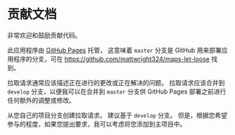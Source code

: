 贡献文档
=

非常欢迎和鼓励贡献代码。

此应用程序由 [GitHub Pages](https://docs.github.com/en/free-pro-team@latest/github/working-with-github-pages/getting-started-with-github-pages) 托管，
这意味着 `master` 分支是 GitHub 用来部署应用程序的分支，可在 https://github.com/mattwright324/maps-let-loose 找到。

拉取请求通常应该描述正在进行的更改或正在解决的问题。
拉取请求应该合并到 `develop` 分支，以便我可以在合并到 `master` 分支供 GitHub Pages 部署之前进行任何额外的调整或修改。

从您自己的项目分支创建拉取请求。
建议基于 `develop` 分支。
但是，根据您希望参与的程度，如果您提出要求，我可以考虑将您添加到主项目中。
